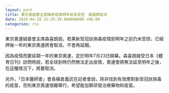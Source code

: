 ```yaml
---
layout: post
title: 東京奧組委主席稱若疫情明年前未受控　奧運將取消
date: 2020-04-28 15:29:39.000000000 +08:00
categories: rss
---
```


東京奧運組委會主席森喜朗說，若果新型冠狀病毒疫情到明年之前仍未受控，已經押後一年的東京奧運將會取消，不會再延期。

因為疫情而要延期一年的東京奧運，定於明年7月23日開幕。森喜朗接受日本《體育日刊》訪問時說，若全球到時仍然無法走出疫情，奧運會將無法延至明年之後，在這種情況下，將要取消。

另外，「日本醫師會」會長橫倉義武在記者會說，除非找到有效應對新型冠狀病毒的疫苗，否則東京奧運很難舉行，希望能加緊研發治療藥物和疫苗。
